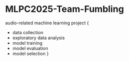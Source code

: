# MLPC2025-Team-Fumbling
audio-related machine learning project {
 - data collection
 - exploratory data analysis
 - model training
 - model evaluation
 - model selection
} 
